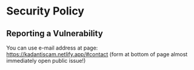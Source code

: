 # Security Policy

## Reporting a Vulnerability

You can use e-mail address at page: https://kadantiscam.netlify.app/#contact (form at bottom of page almost immediately open public issue!)
